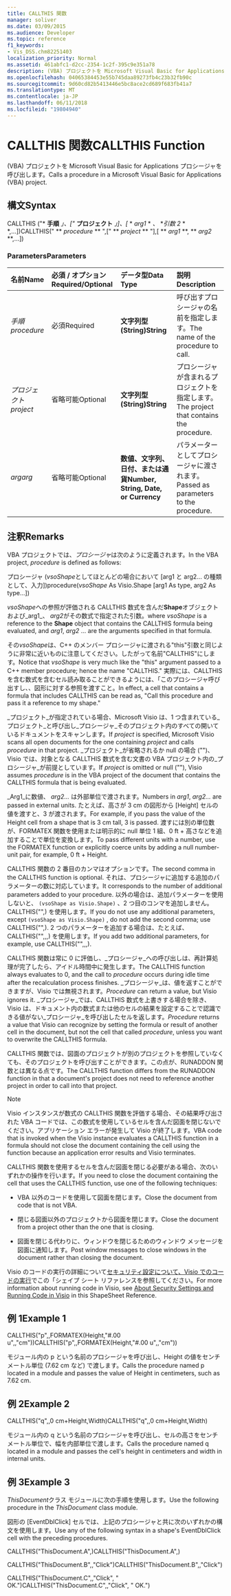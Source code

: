 ```yaml
---
title: CALLTHIS 関数
manager: soliver
ms.date: 03/09/2015
ms.audience: Developer
ms.topic: reference
f1_keywords:
- Vis_DSS.chm82251403
localization_priority: Normal
ms.assetid: 461abfc1-d2cc-2354-1c2f-395c9e351a78
description: (VBA) プロジェクトを Microsoft Visual Basic for Applications プロシージャを呼び出します。
ms.openlocfilehash: 04065384453e55b745daa89273fb4c23b32fb90c
ms.sourcegitcommit: 9d60cd82b5413446e5bc8ace2cd689f683fb41a7
ms.translationtype: MT
ms.contentlocale: ja-JP
ms.lasthandoff: 06/11/2018
ms.locfileid: "19804940"
---
```

# <a name="callthis-function"></a><span data-ttu-id="6edb2-103">CALLTHIS 関数</span><span class="sxs-lookup"><span data-stu-id="6edb2-103">CALLTHIS Function</span></span>

<span data-ttu-id="6edb2-104">(VBA) プロジェクトを Microsoft Visual Basic for Applications プロシージャを呼び出します。</span><span class="sxs-lookup"><span data-stu-id="6edb2-104">Calls a procedure in a Microsoft Visual Basic for Applications (VBA) project.</span></span>
  
## <a name="syntax"></a><span data-ttu-id="6edb2-105">構文</span><span class="sxs-lookup"><span data-stu-id="6edb2-105">Syntax</span></span>

<span data-ttu-id="6edb2-106">CALLTHIS ("* **手順** *」、["* **プロジェクト** *」]、[* * *arg1* * *、* **引数 2* * *,...])</span><span class="sxs-lookup"><span data-stu-id="6edb2-106">CALLTHIS(" ** *procedure* ** ",[" ** *project* ** "],[ ** *arg1* **, ** *arg2* **,...])</span></span> 
  
### <a name="parameters"></a><span data-ttu-id="6edb2-107">Parameters</span><span class="sxs-lookup"><span data-stu-id="6edb2-107">Parameters</span></span>

|<span data-ttu-id="6edb2-108">**名前**</span><span class="sxs-lookup"><span data-stu-id="6edb2-108">**Name**</span></span>|<span data-ttu-id="6edb2-109">**必須 / オプション**</span><span class="sxs-lookup"><span data-stu-id="6edb2-109">**Required/Optional**</span></span>|<span data-ttu-id="6edb2-110">**データ型**</span><span class="sxs-lookup"><span data-stu-id="6edb2-110">**Data Type**</span></span>|<span data-ttu-id="6edb2-111">**説明**</span><span class="sxs-lookup"><span data-stu-id="6edb2-111">**Description**</span></span>|
|:-----|:-----|:-----|:-----|
| <span data-ttu-id="6edb2-112">_手順_</span><span class="sxs-lookup"><span data-stu-id="6edb2-112">_procedure_</span></span> <br/> |<span data-ttu-id="6edb2-113">必須</span><span class="sxs-lookup"><span data-stu-id="6edb2-113">Required</span></span>  <br/> |<span data-ttu-id="6edb2-114">**文字列型 (String)**</span><span class="sxs-lookup"><span data-stu-id="6edb2-114">**String**</span></span> <br/> | <span data-ttu-id="6edb2-115">呼び出すプロシージャの名前を指定します。</span><span class="sxs-lookup"><span data-stu-id="6edb2-115">The name of the procedure to call.</span></span>  <br/> |
| <span data-ttu-id="6edb2-116">_プロジェクト_</span><span class="sxs-lookup"><span data-stu-id="6edb2-116">_project_</span></span> <br/> |<span data-ttu-id="6edb2-117">省略可能</span><span class="sxs-lookup"><span data-stu-id="6edb2-117">Optional</span></span>  <br/> |<span data-ttu-id="6edb2-118">**文字列型 (String)**</span><span class="sxs-lookup"><span data-stu-id="6edb2-118">**String**</span></span> <br/> |<span data-ttu-id="6edb2-119">プロシージャが含まれるプロジェクトを指定します。</span><span class="sxs-lookup"><span data-stu-id="6edb2-119">The project that contains the procedure.</span></span>  <br/> |
| <span data-ttu-id="6edb2-120">_arg_</span><span class="sxs-lookup"><span data-stu-id="6edb2-120">_arg_</span></span> <br/> |<span data-ttu-id="6edb2-121">省略可能</span><span class="sxs-lookup"><span data-stu-id="6edb2-121">Optional</span></span>  <br/> |<span data-ttu-id="6edb2-122">**数値、文字列、日付、または通貨**</span><span class="sxs-lookup"><span data-stu-id="6edb2-122">**Number, String, Date, or Currency**</span></span> <br/> |<span data-ttu-id="6edb2-123">パラメーターとしてプロシージャに渡されます。</span><span class="sxs-lookup"><span data-stu-id="6edb2-123">Passed as parameters to the procedure.</span></span>  <br/> |
   
## <a name="remarks"></a><span data-ttu-id="6edb2-124">注釈</span><span class="sxs-lookup"><span data-stu-id="6edb2-124">Remarks</span></span>

<span data-ttu-id="6edb2-125">VBA プロジェクトでは、*プロシージャ*は次のように定義されます。</span><span class="sxs-lookup"><span data-stu-id="6edb2-125">In the VBA project,  *procedure*  is defined as follows:</span></span> 
  
<span data-ttu-id="6edb2-126">プロシージャ (*vsoShape*としてほとんどの場合において [arg1 と arg2... の種類として、入力])</span><span class="sxs-lookup"><span data-stu-id="6edb2-126">procedure(*vsoShape*  As Visio.Shape [arg1 As type, arg2 As type...])</span></span> 
  
<span data-ttu-id="6edb2-127">*vsoShape*への参照が評価される CALLTHIS 数式を含んだ**Shape**オブジェクトおよび_arg1_、 *arg2*がその数式で指定された引数。</span><span class="sxs-lookup"><span data-stu-id="6edb2-127">where  *vsoShape*  is a reference to the **Shape** object that contains the CALLTHIS formula being evaluated, and  _arg1_,  *arg2*  ... are the arguments specified in that formula.</span></span> 
  
<span data-ttu-id="6edb2-128">その*vsoShape*は、C++ のメンバー プロシージャに渡される"this"引数と同じように非常に近いものに注意してください。したがって名前"CALLTHIS"にします。</span><span class="sxs-lookup"><span data-stu-id="6edb2-128">Notice that  *vsoShape*  is very much like the "this" argument passed to a C++ member procedure; hence the name "CALLTHIS."</span></span> <span data-ttu-id="6edb2-129">実際には、CALLTHIS を含む数式を含むセル読み取ることができるようには、「このプロシージャ呼び出すし、、図形に対する参照を渡すこと。</span><span class="sxs-lookup"><span data-stu-id="6edb2-129">In effect, a cell that contains a formula that includes CALLTHIS can be read as, "Call this procedure and pass it a reference to my shape."</span></span> 
  
<span data-ttu-id="6edb2-130">_プロジェクト_が指定されている場合、Microsoft Visio は、1 つ含まれている_プロジェクト_と呼び出し_プロシージャ_そのプロジェクト内のすべての開いているドキュメントをスキャンします。</span><span class="sxs-lookup"><span data-stu-id="6edb2-130">If  _project_ is specified, Microsoft Visio scans all open documents for the one containing  _project_ and calls  _procedure_ in that project.</span></span> <span data-ttu-id="6edb2-131">_プロジェクト_が省略されるか null の場合 ("")、Visio では、対象となる CALLTHIS 数式を含む文書の VBA プロジェクト内の_プロシージャ_が前提としています。</span><span class="sxs-lookup"><span data-stu-id="6edb2-131">If  _project_ is omitted or null (""), Visio assumes  _procedure_ is in the VBA project of the document that contains the CALLTHIS formula that is being evaluated.</span></span> 
  
<span data-ttu-id="6edb2-132">_Arg1_に数値、 _arg2..._ は外部単位で渡されます。</span><span class="sxs-lookup"><span data-stu-id="6edb2-132">Numbers in  _arg1_,  _arg2..._ are passed in external units.</span></span> <span data-ttu-id="6edb2-133">たとえば、高さが 3 cm の図形から [Height] セルの値を渡すと、3 が渡されます。</span><span class="sxs-lookup"><span data-stu-id="6edb2-133">For example, if you pass the value of the Height cell from a shape that is 3 cm tall, 3 is passed.</span></span> <span data-ttu-id="6edb2-134">渡すには別の単位数が、FORMATEX 関数を使用または明示的に null 単位 1 組、0 ft + 高さなどを追加することで単位を変換します。</span><span class="sxs-lookup"><span data-stu-id="6edb2-134">To pass different units with a number, use the FORMATEX function or explicitly coerce units by adding a null number-unit pair, for example, 0 ft + Height.</span></span> 
  
<span data-ttu-id="6edb2-135">CALLTHIS 関数の 2 番目のカンマはオプションです。</span><span class="sxs-lookup"><span data-stu-id="6edb2-135">The second comma in the CALLTHIS function is optional.</span></span> <span data-ttu-id="6edb2-136">それは、プロシージャに追加する追加のパラメーターの数に対応しています。</span><span class="sxs-lookup"><span data-stu-id="6edb2-136">It corresponds to the number of additional parameters added to your procedure.</span></span> <span data-ttu-id="6edb2-137">以外の場合は、追加パラメーターを使用しないと、 `(vsoShape as Visio.Shape)` 、2 つ目のコンマを追加しません。CALLTHIS("",) を使用します。</span><span class="sxs-lookup"><span data-stu-id="6edb2-137">If you do not use any additional parameters, except  `(vsoShape as Visio.Shape)` , do not add the second comma; use CALLTHIS("",).</span></span> <span data-ttu-id="6edb2-138">2 つのパラメーターを追加する場合は、たとえば、CALLTHIS("",,,) を使用します。</span><span class="sxs-lookup"><span data-stu-id="6edb2-138">If you add two additional parameters, for example, use CALLTHIS("",,,).</span></span> 
  
<span data-ttu-id="6edb2-139">CALLTHIS 関数は常に 0 に評価し、_プロシージャ_への呼び出しは、再計算処理が完了したら、アイドル時間中に発生します。</span><span class="sxs-lookup"><span data-stu-id="6edb2-139">The CALLTHIS function always evaluates to 0, and the call to  _procedure_ occurs during idle time after the recalculation process finishes.</span></span>  <span data-ttu-id="6edb2-140">_プロシージャ_は、値を返すことができますが、Visio では無視されます。</span><span class="sxs-lookup"><span data-stu-id="6edb2-140">_Procedure_ can return a value, but Visio ignores it.</span></span>  <span data-ttu-id="6edb2-141">_プロシージャ_では、CALLTHIS 数式を上書きする場合を除き、Visio は、ドキュメント内の数式または他のセルの結果を設定することで認識できる値がない_プロシージャ_を呼び出したセルを返します。</span><span class="sxs-lookup"><span data-stu-id="6edb2-141">_Procedure_ returns a value that Visio can recognize by setting the formula or result of another cell in the document, but not the cell that called  _procedure_, unless you want to overwrite the CALLTHIS formula.</span></span>
  
<span data-ttu-id="6edb2-142">CALLTHIS 関数では、図面のプロジェクトが別のプロジェクトを参照していなくても、そのプロジェクトを呼び出すことができます。この点が、RUNADDON 関数とは異なる点です。</span><span class="sxs-lookup"><span data-stu-id="6edb2-142">The CALLTHIS function differs from the RUNADDON function in that a document's project does not need to reference another project in order to call into that project.</span></span> 
  
> [!NOTE]
>  <span data-ttu-id="6edb2-143">Visio インスタンスが数式の CALLTHIS 関数を評価する場合、その結果呼び出された VBA コードでは、この数式を使用しているセルを含んだ図面を閉じないでください。アプリケーション エラーが発生して Visio が終了します。</span><span class="sxs-lookup"><span data-stu-id="6edb2-143">VBA code that is invoked when the Visio instance evaluates a CALLTHIS function in a formula should not close the document containing the cell using the function because an application error results and Visio terminates.</span></span> 
  
<span data-ttu-id="6edb2-144">CALLTHIS 関数を使用するセルを含んだ図面を閉じる必要がある場合、次のいずれかの操作を行います。</span><span class="sxs-lookup"><span data-stu-id="6edb2-144">If you need to close the document containing the cell that uses the CALLTHIS function, use one of the following techniques:</span></span> 
  
- <span data-ttu-id="6edb2-145">VBA 以外のコードを使用して図面を閉じます。</span><span class="sxs-lookup"><span data-stu-id="6edb2-145">Close the document from code that is not VBA.</span></span>
    
- <span data-ttu-id="6edb2-146">閉じる図面以外のプロジェクトから図面を閉じます。</span><span class="sxs-lookup"><span data-stu-id="6edb2-146">Close the document from a project other than the one that is closing.</span></span>
    
- <span data-ttu-id="6edb2-147">図面を閉じる代わりに、ウィンドウを閉じるためのウィンドウ メッセージを図面に通知します。</span><span class="sxs-lookup"><span data-stu-id="6edb2-147">Post window messages to close windows in the document rather than closing the document.</span></span>
    
<span data-ttu-id="6edb2-148">Visio のコードの実行の詳細について[セキュリティ設定について、Visio でのコードの実行](about-security-settings-and-running-code-in-visio-shapesheet.md)でこの「シェイプ シート リファレンスを参照してください。</span><span class="sxs-lookup"><span data-stu-id="6edb2-148">For more information about running code in Visio, see [About Security Settings and Running Code in Visio](about-security-settings-and-running-code-in-visio-shapesheet.md) in this ShapeSheet Reference.</span></span> 
  
## <a name="example-1"></a><span data-ttu-id="6edb2-149">例 1</span><span class="sxs-lookup"><span data-stu-id="6edb2-149">Example 1</span></span>

<span data-ttu-id="6edb2-150">CALLTHIS("p",,FORMATEX(Height,"#.00 u",,"cm"))</span><span class="sxs-lookup"><span data-stu-id="6edb2-150">CALLTHIS("p",,FORMATEX(Height,"#.00 u",,"cm"))</span></span>
  
<span data-ttu-id="6edb2-151">モジュール内の p という名前のプロシージャを呼び出し、Height の値をセンチメートル単位 (7.62 cm など) で渡します。</span><span class="sxs-lookup"><span data-stu-id="6edb2-151">Calls the procedure named p located in a module and passes the value of Height in centimeters, such as 7.62 cm.</span></span>
  
## <a name="example-2"></a><span data-ttu-id="6edb2-152">例 2</span><span class="sxs-lookup"><span data-stu-id="6edb2-152">Example 2</span></span>

<span data-ttu-id="6edb2-153">CALLTHIS("q",,0 cm+Height,Width)</span><span class="sxs-lookup"><span data-stu-id="6edb2-153">CALLTHIS("q",,0 cm+Height,Width)</span></span>
  
<span data-ttu-id="6edb2-154">モジュール内の q という名前のプロシージャを呼び出し、セルの高さをセンチメートル単位で、幅を内部単位で渡します。</span><span class="sxs-lookup"><span data-stu-id="6edb2-154">Calls the procedure named q located in a module and passes the cell's height in centimeters and width in internal units.</span></span>
  
## <a name="example-3"></a><span data-ttu-id="6edb2-155">例 3</span><span class="sxs-lookup"><span data-stu-id="6edb2-155">Example 3</span></span>

<span data-ttu-id="6edb2-156">*ThisDocument*クラス モジュールに次の手順を使用します。</span><span class="sxs-lookup"><span data-stu-id="6edb2-156">Use the following procedure in the  *ThisDocument*  class module.</span></span> 
  
<span data-ttu-id="6edb2-157">図形の [EventDblClick] セルでは、上記のプロシージャと共に次のいずれかの構文を使用します。</span><span class="sxs-lookup"><span data-stu-id="6edb2-157">Use any of the following syntax in a shape's EventDblClick cell with the preceding procedures.</span></span>
  
<span data-ttu-id="6edb2-158">CALLTHIS("ThisDocument.A",)</span><span class="sxs-lookup"><span data-stu-id="6edb2-158">CALLTHIS("ThisDocument.A",)</span></span>
  
<span data-ttu-id="6edb2-159">CALLTHIS("ThisDocument.B",,"Click")</span><span class="sxs-lookup"><span data-stu-id="6edb2-159">CALLTHIS("ThisDocument.B",,"Click")</span></span>
  
<span data-ttu-id="6edb2-160">CALLTHIS("ThisDocument.C",,"Click", " OK.")</span><span class="sxs-lookup"><span data-stu-id="6edb2-160">CALLTHIS("ThisDocument.C",,"Click", " OK.")</span></span>
  

